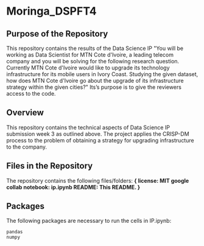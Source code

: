 # Moringa_DSPFT4
## Purpose of the Repository

This repository contains the results of the Data Science IP "You will be working as Data Scientist for MTN Cote d'Ivoire, a leading telecom company and you will be solving for the following research question.
Currently MTN Cote d'Ivoire would like to upgrade its technology infrastructure for its mobile users in Ivory Coast. Studying the given dataset, how does MTN Cote d'Ivoire go about the upgrade of its infrastructure strategy within the given cities?" 
Its’s purpose is to give the reviewers access to the code.

## Overview

This repository contains the technical aspects of Data Science IP submission week 3 as outlined above. The project applies the CRISP-DM process to the problem of obtaining a strategy for upgrading infrastructure to the company.

## Files in the Repository

The repository contains the following files/folders:
**{
    license: MIT
    google collab notebook: ip.ipynb
    README: This README.
}**
## Packages

The following packages are necessary to run the cells in IP.ipynb:

    pandas
    numpy
    
